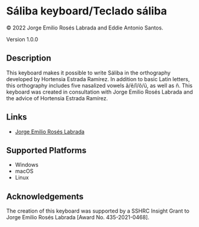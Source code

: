 Sáliba keyboard/Teclado sáliba
===============

© 2022 Jorge Emilio Rosés Labrada and Eddie Antonio Santos.

Version 1.0.0

Description
-----------

This keyboard makes it possible to write Sáliba in the orthography
developed by Hortensia Estrada Ramírez. In addition to basic Latin
letters, this orthography includes five nasalized vowels ã/ẽ/ĩ/õ/ũ,
as well as ñ. This keyboard was created in consultation with Jorge
Emilio Rosés Labrada and the advice of Hortensia Estrada Ramírez.

Links
-----

 - [Jorge Emilio Rosés Labrada](https://sites.google.com/ualberta.ca/jrosesla/)

Supported Platforms
-------------------
 * Windows
 * macOS
 * Linux

Acknowledgements
----------------

The creation of this keyboard was supported by a SSHRC Insight Grant to
Jorge Emilio Rosés Labrada \[Award No. 435-2021-0468\].
